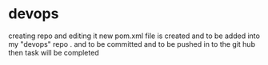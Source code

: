 # devops
creating repo  and editing it
new pom.xml file is created and to be added into my "devops" repo .
and to be committed 
and to be pushed in to the git hub
then task will be completed


